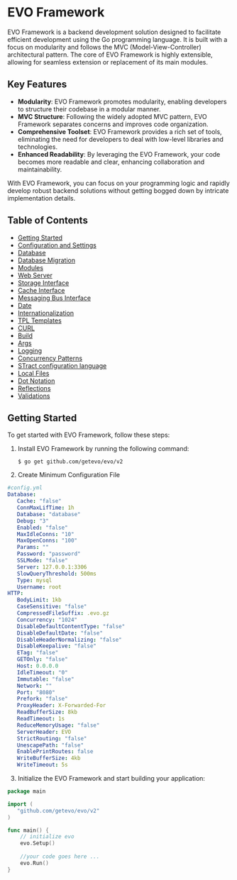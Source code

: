 # EVO Framework

EVO Framework is a backend development solution designed to facilitate efficient development using the Go programming language. It is built with a focus on modularity and follows the MVC (Model-View-Controller) architectural pattern. The core of EVO Framework is highly extensible, allowing for seamless extension or replacement of its main modules.

## Key Features

- **Modularity**: EVO Framework promotes modularity, enabling developers to structure their codebase in a modular manner.
- **MVC Structure**: Following the widely adopted MVC pattern, EVO Framework separates concerns and improves code organization.
- **Comprehensive Toolset**: EVO Framework provides a rich set of tools, eliminating the need for developers to deal with low-level libraries and technologies.
- **Enhanced Readability**: By leveraging the EVO Framework, your code becomes more readable and clear, enhancing collaboration and maintainability.

With EVO Framework, you can focus on your programming logic and rapidly develop robust backend solutions without getting bogged down by intricate implementation details.

## Table of Contents
- [Getting Started](#getting-started)
- [Configuration and Settings](docs/configuration.md)
- [Database](docs/database.md)
- [Database Migration](docs/migration.md)
- [Modules](storage_interface.md)
- [Web Server](docs/webserver.md)
- [Storage Interface](storage_interface.md)
- [Cache Interface](cache_interface.md)
- [Messaging Bus Interface](cache_interface.md)
- [Date](storage_interface.md)
- [Internationalization](storage_interface.md)
- [TPL Templates](docs/tpl.md)
- [CURL](docs/curl.md)
- [Build](docs/build.md)
- [Args](docs/args.md)
- [Logging](storage_interface.md)
- [Concurrency Patterns](storage_interface.md)
- [STract configuration language](storage_interface.md)
- [Local Files](storage_interface.md)
- [Dot Notation](docs/dot.md)
- [Reflections](docs/reflections.md)
- [Validations](docs/validation.md)

## Getting Started

To get started with EVO Framework, follow these steps:

1. Install EVO Framework by running the following command:
   ```shell
   $ go get github.com/getevo/evo/v2
   ```
2. Create Minimum Configuration File
```yaml
#config.yml
Database:
   Cache: "false"
   ConnMaxLifTime: 1h
   Database: "database"
   Debug: "3"
   Enabled: "false"
   MaxIdleConns: "10"
   MaxOpenConns: "100"
   Params: ""
   Password: "password"
   SSLMode: "false"
   Server: 127.0.0.1:3306
   SlowQueryThreshold: 500ms
   Type: mysql
   Username: root
HTTP:
   BodyLimit: 1kb
   CaseSensitive: "false"
   CompressedFileSuffix: .evo.gz
   Concurrency: "1024"
   DisableDefaultContentType: "false"
   DisableDefaultDate: "false"
   DisableHeaderNormalizing: "false"
   DisableKeepalive: "false"
   ETag: "false"
   GETOnly: "false"
   Host: 0.0.0.0
   IdleTimeout: "0"
   Immutable: "false"
   Network: ""
   Port: "8080"
   Prefork: "false"
   ProxyHeader: X-Forwarded-For
   ReadBufferSize: 8kb
   ReadTimeout: 1s
   ReduceMemoryUsage: "false"
   ServerHeader: EVO
   StrictRouting: "false"
   UnescapePath: "false"
   EnablePrintRoutes: false
   WriteBufferSize: 4kb
   WriteTimeout: 5s

```
3. Initialize the EVO Framework and start building your application:
```go
package main

import (
   "github.com/getevo/evo/v2"
)

func main() {
    // initialize evo
    evo.Setup()
	
    //your code goes here ...
    evo.Run()
}

```

